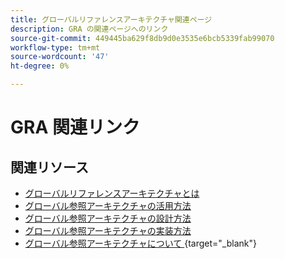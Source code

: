 ```yaml
---
title: グローバルリファレンスアーキテクチャ関連ページ
description: GRA の関連ページへのリンク
source-git-commit: 449445ba629f8db9d0e3535e6bcb5339fab99070
workflow-type: tm+mt
source-wordcount: '47'
ht-degree: 0%

---
```


# GRA 関連リンク

## 関連リソース

* [グローバルリファレンスアーキテクチャとは](../global-reference-architecture/what-is-global-reference-architecture.md)
* [グローバル参照アーキテクチャの活用方法](../global-reference-architecture/how-do-you-leverage-global-reference-architecture.md)
* [グローバル参照アーキテクチャの設計方法](../global-reference-architecture/how-do-you-architect-global-reference-architecture.md)
* [グローバル参照アーキテクチャの実装方法](../global-reference-architecture/how-do-you-implement-global-reference-architecture.md)
* [ グローバル参照アーキテクチャについて ](https://experienceleague.adobe.com/docs/commerce-operations/implementation-playbook/architecture/global-reference-architecture/overview.html){target="_blank"}
